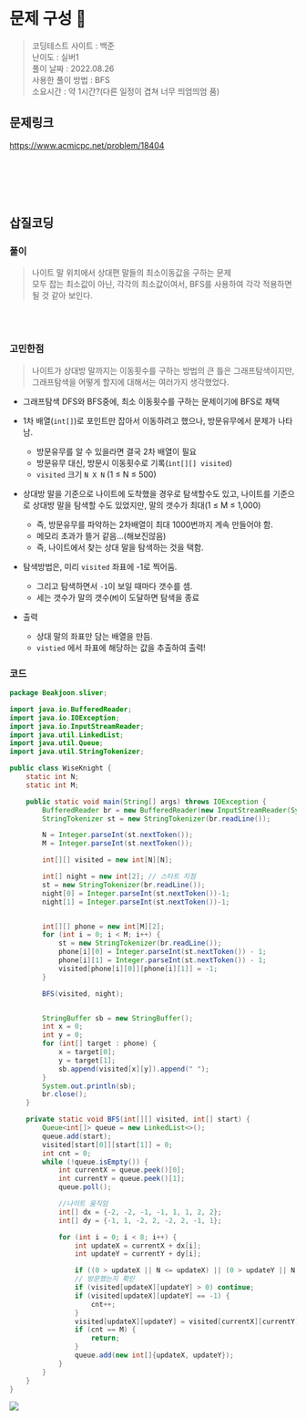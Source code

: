 
# 문제 구성 📖
> 코딩테스트 사이트 : 백준  
> 난이도 : 실버1     
> 풀이 날짜 : 2022.08.26  
> 사용한 풀이 방법 : BFS   
> 소요시간 : 약 1시간?(다른 일정이 겹쳐 너무 띄엄띄엄 품)  
## 문제링크
https://www.acmicpc.net/problem/18404


<br></br>
<br></br>

## 삽질코딩
### 풀이
> 나이트 말 위치에서 상대편 말들의 최소이동값을 구하는 문제  
>  모두 잡는 최소값이 아닌, 각각의 최소값이여서, BFS를 사용하여 각각 적용하면 될 것 같아 보인다.

<br></br>

### 고민한점 
> 나이트가 상대방 말까지는 이동횟수를 구하는 방법의 큰 틀은 그래프탐색이지만, 
> 그래프탐색을 어떻게 할지에 대해서는 여러가지 생각했었다.

- 그래프탐색 DFS와 BFS중에, 최소 이동횟수를 구하는 문제이기에 BFS로 채택
- 1차 배열(`int[]`)로 포인트만 잡아서 이동하려고 했으나, 방문유무에서 문제가 나타남.
  - 방문유무를 알 수 있을라면 결국 2차 배열이 필요
  - 방문유무 대신, 방문시 이동횟수로 기록(`int[][] visited`) 
  - `visited` 크기 `N X N` (1 ≤ N ≤ 500)
- 상대방 말을 기준으로 나이트에 도착했을 경우로 탐색할수도 있고, 나이트를 기준으로 상대방 말을 탐색할 수도 있었지만, 말의 갯수가 최대(1 ≤ M ≤ 1,000)
  - 즉, 방문유무를 파악하는 2차배열이 최대 1000번까지 계속 만들어야 함.
  - 메모리 초과가 뜰거 같음...(해보진않음)
  - 즉, 나이트에서 찾는 상대 말을 탐색하는 것을 택함.

- 탐색방법은, 미리 `visited` 좌표에 -1로 찍어둠.
  - 그리고 탐색하면서 `-1`이 보일 때마다 갯수를 셈. 
  - 세는 갯수가 말의 갯수(`M`)이 도달하면 탐색을 종료 

- 출력
  - 상대 말의 좌표만 담는 배열을 만듬.
  - `vistied` 에서 좌표에 해당하는 값을 추출하여 출력!

### 코드
```java
package Beakjoon.sliver;

import java.io.BufferedReader;
import java.io.IOException;
import java.io.InputStreamReader;
import java.util.LinkedList;
import java.util.Queue;
import java.util.StringTokenizer;

public class WiseKnight {
    static int N;
    static int M;

    public static void main(String[] args) throws IOException {
        BufferedReader br = new BufferedReader(new InputStreamReader(System.in));
        StringTokenizer st = new StringTokenizer(br.readLine());

        N = Integer.parseInt(st.nextToken());
        M = Integer.parseInt(st.nextToken());

        int[][] visited = new int[N][N];

        int[] night = new int[2]; // 스타트 지점
        st = new StringTokenizer(br.readLine());
        night[0] = Integer.parseInt(st.nextToken())-1;
        night[1] = Integer.parseInt(st.nextToken())-1;


        int[][] phone = new int[M][2];
        for (int i = 0; i < M; i++) {
            st = new StringTokenizer(br.readLine());
            phone[i][0] = Integer.parseInt(st.nextToken()) - 1;
            phone[i][1] = Integer.parseInt(st.nextToken()) - 1;
            visited[phone[i][0]][phone[i][1]] = -1;
        }

        BFS(visited, night);


        StringBuffer sb = new StringBuffer();
        int x = 0;
        int y = 0;
        for (int[] target : phone) {
            x = target[0];
            y = target[1];
            sb.append(visited[x][y]).append(" ");
        }
        System.out.println(sb);
        br.close();
    }

    private static void BFS(int[][] visited, int[] start) {
        Queue<int[]> queue = new LinkedList<>();
        queue.add(start);
        visited[start[0]][start[1]] = 0;
        int cnt = 0;
        while (!queue.isEmpty()) {
            int currentX = queue.peek()[0];
            int currentY = queue.peek()[1];
            queue.poll();

            //나이트 움직임
            int[] dx = {-2, -2, -1, -1, 1, 1, 2, 2};
            int[] dy = {-1, 1, -2, 2, -2, 2, -1, 1};

            for (int i = 0; i < 8; i++) {
                int updateX = currentX + dx[i];
                int updateY = currentY + dy[i];

                if ((0 > updateX || N <= updateX) || (0 > updateY || N <= updateY)) continue;
                // 방문했는지 확인
                if (visited[updateX][updateY] > 0) continue;
                if (visited[updateX][updateY] == -1) {
                    cnt++;
                }
                visited[updateX][updateY] = visited[currentX][currentY] + 1;
                if (cnt == M) {
                    return;
                }
                queue.add(new int[]{updateX, updateY});
            }
        }
    }
}

```
<img src ="https://user-images.githubusercontent.com/104331549/186869043-6c11a91c-d482-4881-a290-0b65deb9166f.png">